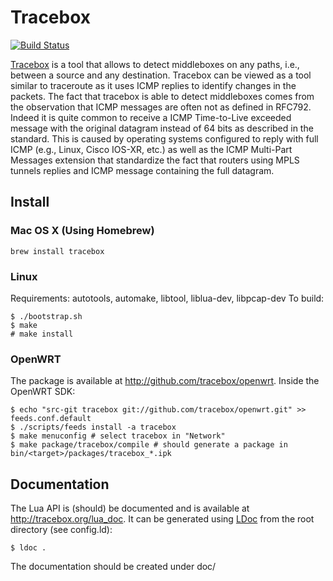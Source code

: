 # Tracebox

[![Build Status](https://travis-ci.org/tracebox/tracebox.png?branch=master)](https://travis-ci.org/tracebox/tracebox)

[Tracebox](http://www.tracebox.org) is a tool that allows to detect middleboxes on any paths, i.e., between a source and any destination. Tracebox can be viewed as a tool similar to traceroute as it uses ICMP replies to identify changes in the packets. The fact that tracebox is able to detect middleboxes comes from the observation that ICMP messages are often not as defined in RFC792. Indeed it is quite common to receive a ICMP Time-to-Live exceeded message with the original datagram instead of 64 bits as described in the standard. This is caused by operating systems configured to reply with full ICMP (e.g., Linux, Cisco IOS-XR, etc.) as well as the ICMP Multi-Part Messages extension that standardize the fact that routers using MPLS tunnels replies and ICMP message containing the full datagram.

## Install

### Mac OS X (Using Homebrew)

    brew install tracebox

### Linux

Requirements: autotools, automake, libtool, liblua-dev, libpcap-dev
To build:

    $ ./bootstrap.sh
    $ make
    # make install

### OpenWRT

The package is available at http://github.com/tracebox/openwrt.
Inside the OpenWRT SDK:

    $ echo "src-git tracebox git://github.com/tracebox/openwrt.git" >> feeds.conf.default
    $ ./scripts/feeds install -a tracebox
    $ make menuconfig # select tracebox in "Network"
    $ make package/tracebox/compile # should generate a package in bin/<target>/packages/tracebox_*.ipk

## Documentation
The Lua API is (should) be documented and is available at http://tracebox.org/lua_doc.
It can be generated using [LDoc](https://github.com/stevedonovan/LDoc) from the root directory (see config.ld):

    $ ldoc .

The documentation should be created under doc/
